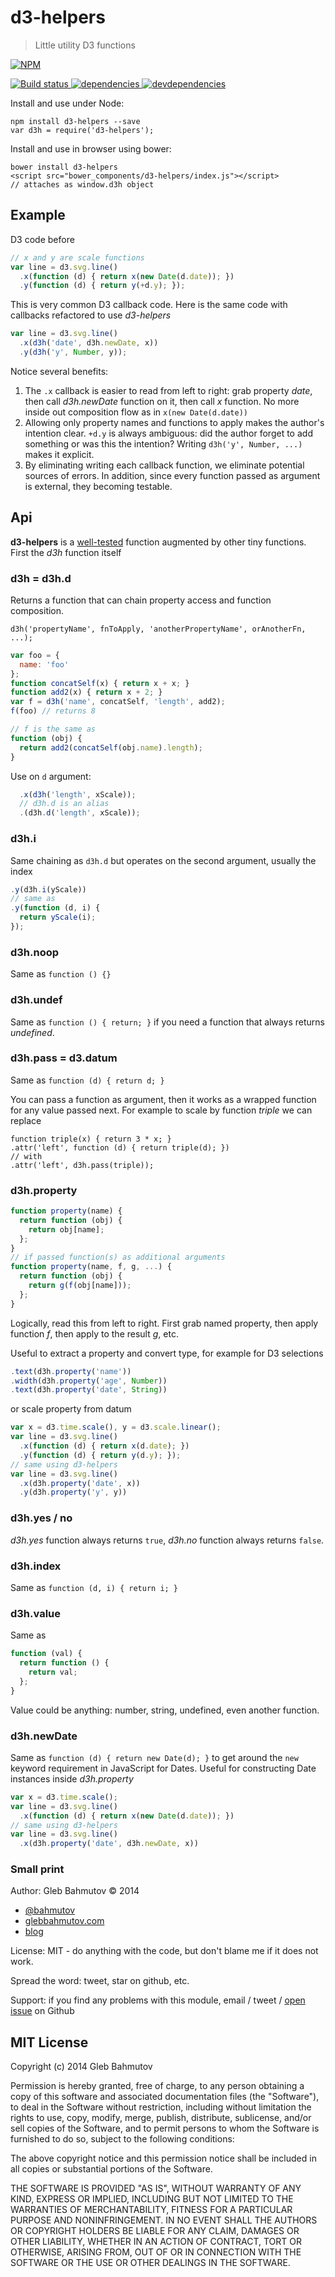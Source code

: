 # d3-helpers

> Little utility D3 functions

[![NPM][d3-helpers-icon] ][d3-helpers-url]

[![Build status][d3-helpers-ci-image] ][d3-helpers-ci-url]
[![dependencies][d3-helpers-dependencies-image] ][d3-helpers-dependencies-url]
[![devdependencies][d3-helpers-devdependencies-image] ][d3-helpers-devdependencies-url]

Install and use under Node:

```
npm install d3-helpers --save
var d3h = require('d3-helpers');
```

Install and use in browser using bower:

```
bower install d3-helpers
<script src="bower_components/d3-helpers/index.js"></script>
// attaches as window.d3h object
```

## Example

D3 code before

```js
// x and y are scale functions
var line = d3.svg.line()
  .x(function (d) { return x(new Date(d.date)); })
  .y(function (d) { return y(+d.y); });
```

This is very common D3 callback code. Here is the same code with callbacks refactored
to use *d3-helpers*

```js
var line = d3.svg.line()
  .x(d3h('date', d3h.newDate, x))
  .y(d3h('y', Number, y));
```

Notice several benefits:

1. The `.x` callback is easier to read from left to right:
grab property *date*, then call *d3h.newDate* function on it, then call *x* function.
No more inside out composition flow as in `x(new Date(d.date))`
2. Allowing only property names and functions to apply makes the author's intention clear.
`+d.y` is always ambiguous: did the author forget to add something or was this the
intention? Writing `d3h('y', Number, ...)` makes it explicit.
3. By eliminating writing each callback function, we eliminate potential sources of errors.
In addition, since every function passed as argument is external, they becoming testable.

## Api

**d3-helpers** is a [well-tested](test/helpers.spec.js) function
augmented by other tiny functions. First the *d3h* function itself

### d3h = d3h.d

Returns a function that can chain property access and function composition.

`d3h('propertyName', fnToApply, 'anotherPropertyName', orAnotherFn, ...);`

```js
var foo = {
  name: 'foo'
};
function concatSelf(x) { return x + x; }
function add2(x) { return x + 2; }
var f = d3h('name', concatSelf, 'length', add2);
f(foo) // returns 8

// f is the same as
function (obj) {
  return add2(concatSelf(obj.name).length);
}
```

Use on `d` argument:

```js
  .x(d3h('length', xScale));
  // d3h.d is an alias
  .(d3h.d('length', xScale));
```

### d3h.i

Same chaining as `d3h.d` but operates on the second argument, usually the index

```js
.y(d3h.i(yScale))
// same as
.y(function (d, i) {
  return yScale(i);
});
```

### d3h.noop

Same as `function () {}`

### d3h.undef

Same as `function () { return; }` if you need a function that
always returns *undefined*.

### d3h.pass = d3.datum

Same as `function (d) { return d; }`

You can pass a function as argument, then it works as a wrapped
function for any value passed next. For example to scale by function
*triple* we can replace

```
function triple(x) { return 3 * x; }
.attr('left', function (d) { return triple(d); })
// with
.attr('left', d3h.pass(triple));
```

### d3h.property

```js
function property(name) {
  return function (obj) {
    return obj[name];
  };
}
// if passed function(s) as additional arguments
function property(name, f, g, ...) {
  return function (obj) {
    return g(f(obj[name]));
  };
}
```

Logically, read this from left to right. First grab named property,
then apply function *f*, then apply to the result *g*, etc.

Useful to extract a property and convert type, for example for D3 selections

```js
.text(d3h.property('name'))
.width(d3h.property('age', Number))
.text(d3h.property('date', String))
```

or scale property from datum

```js
var x = d3.time.scale(), y = d3.scale.linear();
var line = d3.svg.line()
  .x(function (d) { return x(d.date); })
  .y(function (d) { return y(d.y); });
// same using d3-helpers
var line = d3.svg.line()
  .x(d3h.property('date', x))
  .y(d3h.property('y', y))
```

### d3h.yes / no

*d3h.yes* function always returns `true`,
*d3h.no* function always returns `false`.

### d3h.index

Same as `function (d, i) { return i; }`

### d3h.value

Same as

```js
function (val) {
  return function () {
    return val;
  };
}
```

Value could be anything: number, string, undefined, even another function.

### d3h.newDate

Same as `function (d) { return new Date(d); }` to get around
the `new` keyword requirement in JavaScript for Dates. Useful
for constructing Date instances inside *d3h.property*

```js
var x = d3.time.scale();
var line = d3.svg.line()
  .x(function (d) { return x(new Date(d.date)); })
// same using d3-helpers
var line = d3.svg.line()
  .x(d3h.property('date', d3h.newDate, x))
```

### Small print

Author: Gleb Bahmutov &copy; 2014

* [@bahmutov](https://twitter.com/bahmutov)
* [glebbahmutov.com](http://glebbahmutov.com)
* [blog](http://bahmutov.calepin.co/)

License: MIT - do anything with the code, but don't blame me if it does not work.

Spread the word: tweet, star on github, etc.

Support: if you find any problems with this module, email / tweet /
[open issue](https://github.com/bahmutov/d3-helpers/issues) on Github

## MIT License

Copyright (c) 2014 Gleb Bahmutov

Permission is hereby granted, free of charge, to any person
obtaining a copy of this software and associated documentation
files (the "Software"), to deal in the Software without
restriction, including without limitation the rights to use,
copy, modify, merge, publish, distribute, sublicense, and/or sell
copies of the Software, and to permit persons to whom the
Software is furnished to do so, subject to the following
conditions:

The above copyright notice and this permission notice shall be
included in all copies or substantial portions of the Software.

THE SOFTWARE IS PROVIDED "AS IS", WITHOUT WARRANTY OF ANY KIND,
EXPRESS OR IMPLIED, INCLUDING BUT NOT LIMITED TO THE WARRANTIES
OF MERCHANTABILITY, FITNESS FOR A PARTICULAR PURPOSE AND
NONINFRINGEMENT. IN NO EVENT SHALL THE AUTHORS OR COPYRIGHT
HOLDERS BE LIABLE FOR ANY CLAIM, DAMAGES OR OTHER LIABILITY,
WHETHER IN AN ACTION OF CONTRACT, TORT OR OTHERWISE, ARISING
FROM, OUT OF OR IN CONNECTION WITH THE SOFTWARE OR THE USE OR
OTHER DEALINGS IN THE SOFTWARE.

[d3-helpers-icon]: https://nodei.co/npm/d3-helpers.png?downloads=true
[d3-helpers-url]: https://npmjs.org/package/d3-helpers
[d3-helpers-ci-image]: https://travis-ci.org/bahmutov/d3-helpers.png?branch=master
[d3-helpers-ci-url]: https://travis-ci.org/bahmutov/d3-helpers
[d3-helpers-dependencies-image]: https://david-dm.org/bahmutov/d3-helpers.png
[d3-helpers-dependencies-url]: https://david-dm.org/bahmutov/d3-helpers
[d3-helpers-devdependencies-image]: https://david-dm.org/bahmutov/d3-helpers/dev-status.png
[d3-helpers-devdependencies-url]: https://david-dm.org/bahmutov/d3-helpers#info=devDependencies
